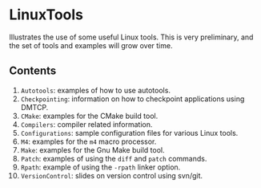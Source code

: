 # LinuxTools

Illustrates the use of some useful Linux tools.  This is very
preliminary, and the set of tools and examples will grow over time.

## Contents

1. `Autotools`: examples of how to use autotools.
1. `Checkpointing`: information on how to checkpoint applications using
    DMTCP.
1. `CMake`: examples for the CMake build tool.
1. `Compilers`: compiler related information.
1. `Configurations`: sample configuration files for various Linux tools.
1. `M4`: examples for the `m4` macro processor.
1. `Make`: examples for the Gnu Make build tool.
1. `Patch`: examples of using the `diff` and `patch` commands.
1. `Rpath`: example of using the `-rpath` linker option.
1. `VersionControl`: slides on version control using svn/git.
